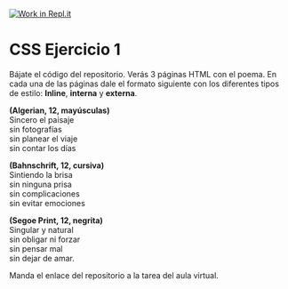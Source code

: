 [![Work in Repl.it](https://classroom.github.com/assets/work-in-replit-14baed9a392b3a25080506f3b7b6d57f295ec2978f6f33ec97e36a161684cbe9.svg)](https://classroom.github.com/online_ide?assignment_repo_id=4532805&assignment_repo_type=AssignmentRepo)
# CSS Ejercicio 1
Bájate el código del repositorio. Verás 3 páginas HTML con el poema. En cada una de las páginas dale el formato siguiente con los diferentes tipos de estilo: **Inline**, **interna** y **externa**.

**(Algerian, 12, mayúsculas)**  
Sincero el paisaje  
sin fotografías  
sin planear el viaje  
sin contar los días  

**(Bahnschrift, 12, cursiva)**  
Sintiendo la brisa  
sin ninguna prisa  
sin complicaciones  
sin evitar emociones  

**(Segoe Print, 12, negrita)**  
Singular y natural  
sin obligar ni forzar  
sin pensar mal  
sin dejar de amar.  

Manda el enlace del repositorio a la tarea del aula virtual.
